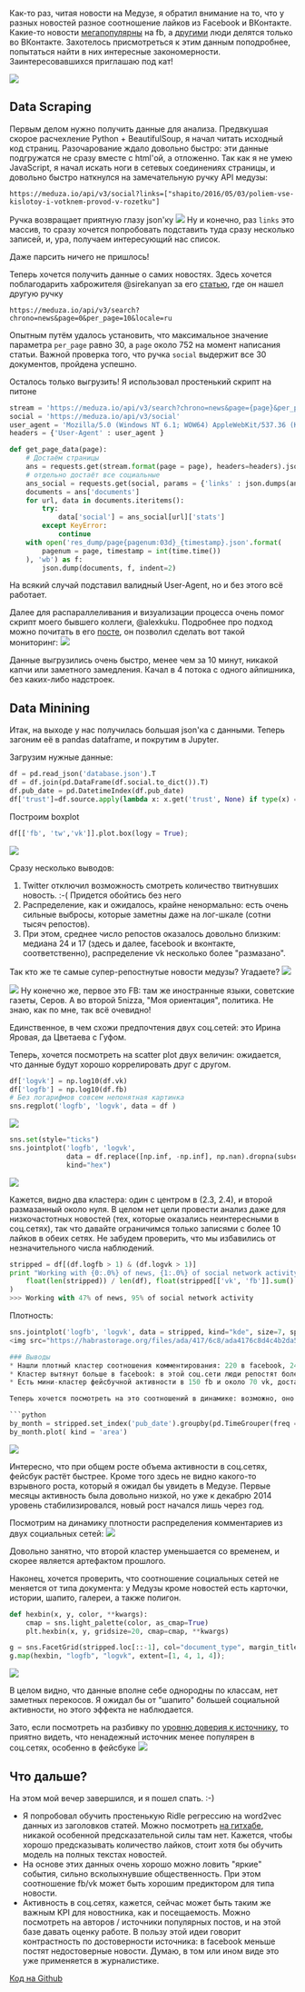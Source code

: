 Как-то раз, читая новости на Медузе, я обратил внимание на то, что у разных новостей разное соотношение лайков из Facebook и ВКонтакте. Какие-то новости <a href="https://meduza.io/news/2016/04/11/umer-akter-albert-filozov">мегапопулярны</a> на fb, а <a href="https://meduza.io/news/2016/04/09/demonstranty-v-londone-potrebovali-otstavki-premier-ministra-iz-za-ofshorov">другими</a> люди делятся только во ВКонтакте. Захотелось присмотреться к этим данным поподробнее, попытаться найти в них интересные закономерности. Заинтересовавшихся приглашаю под кат!

<img src="https://habrastorage.org/files/1b4/6bb/ccf/1b46bbccf82b46abb3dd51f9f48976f1.png"/>

<cut />

## Data Scraping
Первым делом нужно получить данные для анализа. Предвкушая скорое расчехление Python + BeautifulSoup, я начал читать исходный код страниц. Разочарование ждало довольно быстро: эти данные подгружатся не сразу вместе с html'ой, а отложенно. Так как я не умею JavaScript, я начал искать ноги в сетевых соединениях страницы, и довольно быстро наткнулся на замечательную ручку API медузы:
```
https://meduza.io/api/v3/social?links=["shapito/2016/05/03/poliem-vse-kislotoy-i-votknem-provod-v-rozetku"]
```
Ручка возвращает приятную глазу json'ку
<img src="https://habrastorage.org/files/d2c/b02/4e1/d2cb024e129845bf9b4e4154dd7d96c5.png"/>
Ну и конечно, раз ```links``` это массив, то сразу хочется попробовать подставить туда сразу несколько записей, и, ура, получаем интересующий нас список.

Даже парсить ничего не пришлось!

Теперь хочется получить данные о самих новостях. Здесь хочется поблагодарить хаброжителя  @sirekanyan за его [статью](https://habrahabr.ru/post/259471/), где он нашел другую ручку
```
https://meduza.io/api/v3/search?chrono=news&page=0&per_page=10&locale=ru
```
Опытным путём удалось установить, что максимальное значение параметра ```per_page``` равно 30, а ```page``` около 752 на момент написания статьи. Важной проверка того, что ручка ```social``` выдержит все 30 документов, пройдена успешно.

Осталось только выгрузить! Я использовал простенький скрипт на питоне
```python
stream = 'https://meduza.io/api/v3/search?chrono=news&page={page}&per_page=30&locale=ru'
social = 'https://meduza.io/api/v3/social'
user_agent = 'Mozilla/5.0 (Windows NT 6.1; WOW64) AppleWebKit/537.36 (KHTML, like Gecko) Chrome/47.0.3411.123 YaBrowser/16.2.0.2314 Safari/537.36'
headers = {'User-Agent' : user_agent }

def get_page_data(page):
    # Достаём страницы
    ans = requests.get(stream.format(page = page), headers=headers).json()
    # отдельно достаёт все социальные
    ans_social = requests.get(social, params = {'links' : json.dumps(ans['collection'])}, headers=headers).json()
    documents = ans['documents']
    for url, data in documents.iteritems():
        try:
            data['social'] = ans_social[url]['stats']
        except KeyError:
            continue
    with open('res_dump/page{pagenum:03d}_{timestamp}.json'.format(
        pagenum = page, timestamp = int(time.time())
    ), 'wb') as f:
        json.dump(documents, f, indent=2)
```     
На всякий случай подставил валидный User-Agent, но и без этого всё работает.

Далее для распараллеливания и визуализации процесса очень помог скрипт моего бывшего коллеги, @alexkuku. Подробнее про подход можно почитать в его [посте](https://habrahabr.ru/post/277919/), он позволил сделать вот такой мониторинг:
<img src="https://habrastorage.org/files/7dc/3c4/c84/7dc3c4c84407472192cdd5fa191c7f67.gif"/>

Данные выгрузились очень быстро, менее чем за 10 минут, никакой капчи или заметного замедления. Качал в 4 потока с одного айпишника, без каких-либо надстроек.


## Data Minining
Итак, на выходе у нас получилась большая json'ка с данными. Теперь загоним её в pandas dataframe, и покрутим в Jupyter. 

Загрузим нужные данные:
```python
df = pd.read_json('database.json').T
df = df.join(pd.DataFrame(df.social.to_dict()).T)
df.pub_date = pd.DatetimeIndex(df.pub_date)
df['trust']=df.source.apply(lambda x: x.get('trust', None) if type(x) == dict else None)
```

Построим boxplot
```python
df[['fb', 'tw','vk']].plot.box(logy = True);
```
<img src="https://habrastorage.org/files/8f2/8b2/f5d/8f28b2f5d8c64c85bbb1fcee8a445bb2.png"/>

Сразу несколько выводов:
1. Twitter отключил возможность смотреть количество твитнувших новость. :-( Придется обойтись без него
2. Распределение, как и ожидалось, крайне ненормально: есть очень сильные выбросы, которые заметны даже на лог-шкале (сотни тысяч репостов).
3. При этом, среднее число репостов оказалось довольно близким: медиана 24 и 17 (здесь и далее, facebook и вконтакте, соответственно), распределение vk несколько более "размазано".

Так кто же те самые супер-репостнутые новости медузы? Угадаете?
<img src="https://habrastorage.org/files/283/c3f/a2b/283c3fa2ba89495b8108d502be0b2570.jpg"/>


<spoiler title="Ответ:">
<img src="https://habrastorage.org/files/ab5/ccf/b7c/ab5ccfb7c7174f5f902f32e5c0d9876e.png"/>
Ну конечно же, первое это FB: там же иностранные языки, советские газеты, Серов. А во второй 5nizza, "Моя ориентация", политика. Не знаю, как по мне, так всё очевидно!
</spoiler>

Единственное, в чем схожи предпочтения двух соц.сетей: это Ирина Яровая, да Цветаева с Гуфом.

Теперь, хочется посмотреть на scatter plot двух величин: ожидается, что данные будут хорошо коррелировать друг с другом.

```python
df['logvk'] = np.log10(df.vk)
df['logfb'] = np.log10(df.fb)
# Без логарифмов совсем непонятная картинка
sns.regplot('logfb', 'logvk', data = df )
```
<img src="https://habrastorage.org/files/dbd/26e/7da/dbd26e7da13c4c8981645f3f1f3e6c43.png"/>


```python
sns.set(style="ticks")
sns.jointplot('logfb', 'logvk', 
              data = df.replace([np.inf, -np.inf], np.nan).dropna(subset = ['logfb', 'logvk']),
              kind="hex")
```
<img src="https://habrastorage.org/files/018/b8a/617/018b8a6179634523912a82887f03d32d.png"/>

Кажется, видно два кластера: один с центром в (2.3, 2.4), и второй размазанный около нуля. В целом нет цели провести анализ даже для низкочастотных новостей (тех, которые оказались неинтересными в соц.сетях), так что давайте ограничимся только записями с более 10 лайков в обеих сетях. Не забудем проверить, что мы избавились от незначительного числа наблюдений.

```python
stripped = df[(df.logfb > 1) & (df.logvk > 1)]
print "Working with {0:.0%} of news, {1:.0%} of social network activity".format(
    float(len(stripped)) / len(df), float(stripped[['vk', 'fb']].sum().sum()) / df[['vk', 'fb']].sum().sum()
)
>>> Working with 47% of news, 95% of social network activity
```

Плотность:
```python
sns.jointplot('logfb', 'logvk', data = stripped, kind="kde", size=7, space=0)```
<img src="https://habrastorage.org/files/ada/417/6c8/ada4176c8d4c4b2da56be329d64c794a.png"/>

### Выводы
* Нашли плотный кластер соотношения комментирования: 220 в facebook, 240 во ВКонтакте.
* Кластер вытянут больше в facebook: в этой соц.сети люди репостят более диапазонно, по сравнению с ВК, где пик достаточно "узкий"
* Есть мини-кластер фейсбучной активности в 150 fb и около 70 vk, достаточно необычный

Теперь хочется посмотреть на это соотношений в динамике: возможно, оно менялось.

```python
by_month = stripped.set_index('pub_date').groupby(pd.TimeGrouper(freq = 'MS')).agg({'fb':sum, 'vk':sum})
by_month.plot( kind = 'area')
```
<img src="https://habrastorage.org/files/bad/b14/117/badb141172444fd1a9a2231b3ec4f9a6.png"/>

Интересно, что при общем росте объема активности в соц.сетях, фейсбук растёт быстрее. Кроме того здесь не видно какого-то взрывного роста, который я ожидал бы увидеть в Медузе. Первые месяцы активность была довольно низкой, но уже к декабрю 2014 уровень стабилизировался, новый рост начался лишь через год.

Посмотрим на динамику плотности распределения комментариев из двух социальных сетей:
<img src="https://habrastorage.org/files/43e/08f/f0c/43e08ff0c8204e35ba4a3d36c7b5bcaf.gif"/>

Довольно занятно, что второй кластер уменьшается со временем, и скорее является артефактом прошлого.

Наконец, хочется проверить, что соотношение социальных сетей не меняется от типа документа: у Медузы кроме новостей есть карточки, истории, шапито, галереи, а также полигон. 
```python
def hexbin(x, y, color, **kwargs):
    cmap = sns.light_palette(color, as_cmap=True)
    plt.hexbin(x, y, gridsize=20, cmap=cmap, **kwargs)

g = sns.FacetGrid(stripped.loc[::-1], col="document_type", margin_titles=True, size=5, col_wrap = 3)
g.map(hexbin, "logfb", "logvk", extent=[1, 4, 1, 4]);
```
<img src="https://habrastorage.org/files/a1b/b4c/0fa/a1bb4c0faba94f348bbeeda44ad3dea2.png"/>

В целом видно, что данные вполне себе однородны по классам, нет заметных перекосов. Я ожидал бы от "шапито" большей социальной активности, но этого эффекта не наблюдается.

Зато, если посмотреть на разбивку по [уровню доверия к источнику](https://www.facebook.com/AlShaburov/posts/10206190006647888), то приятно видеть, что ненадежный источник менее популярен в соц.сетях, особенно в фейсбуке
<img src="https://habrastorage.org/files/cb7/de5/0c5/cb7de50c54a64d5b834d240ada2d80f0.png"/>

## Что дальше?
На этом мой вечер завершился, и я пошел спать. :-)

* Я попробовал обучить простенькую Ridle регрессию на word2vec данных из заголовков статей. Можно посмотреть [на гитхабе](https://github.com/apetrin/meduza.io-parse-likes/blob/master/processing.ipynb), никакой особенной предсказательной силы там нет. Кажется, чтобы хорошо предсказывать количество лайков, стоит хотя бы обучить модель на полных текстах новостей.
* На основе этих данных очень хорошо можно ловить "яркие" события, сильно всколыхнувшие общественность. При этом соотношение fb/vk может быть хорошим предиктором для типа новости. 
* Активность в соц.сетях, кажется, сейчас может быть таким же важным KPI для новостника, как и посещаемость. Можно посмотреть на авторов / источники  популярных постов, и на этой базе давать оценку работе. В пользу этой идеи говорит контрастность по достоверности источника: в facebook меньше постят недостоверные новости. Думаю, в том или ином виде это уже применяется в журналистике.

[Код на Github](https://github.com/apetrin/meduza.io-parse-likes) 


